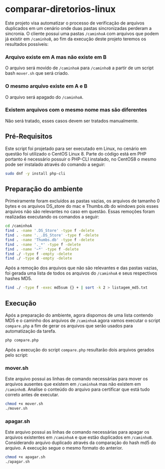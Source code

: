 # comparar-diretorios-linux

Este projeto visa automatizar o processo de verificação de arquivos duplicados em um cenário onde duas pastas sincronizadas perderam a sincronia.
O cliente possui uma pastas `/caminhoA` com arquivos que podem já existir em `/caminhoB`, ao fim da execução deste projeto teremos os resultados possíveis:

### Arquivo existe em A mas não existe em B

O arquivo será movido de `/caminhoA` para `/caminhoB` a partir de um script bash `mover.sh` que será criado.

### O mesmo arquivo existe em A e B

O arquivo será apagado do `/caminhoA`.

### Existem arquivos com o mesmo nome mas são diferentes

Não será tratado, esses casos devem ser tratados manualmente.

## Pré-Requisitos

Este script foi projetado para ser executado em Linux, no cenário em questão foi utilizado o CentOS Linux 8. Parte do código está em PHP portanto é necessário possuir o PHP-CLI instalado, no CentOS8 o mesmo pode ser instalado através do comando a seguir:

```bash
sudo dnf -y install php-cli
```

## Preparação do ambiente

Primeiramente foram excluídos as pastas vazias, os arquivos de tamanho 0 bytes e os arquivos DS_store do mac e Thumbs.db do windows pois esses arquivos não são relevantes no caso em questão. Essas remoções foram realizadas executando os comandos a seguir:

```bash
cd /caminhoA
find . -name '.DS_Store' -type f -delete
find . -name '._.DS_Store' -type f -delete
find . -name 'Thumbs.db' -type f -delete
find . -name '._*' -type f -delete
find . -name '~*' -type f -delete
find ./ -type f -empty -delete
find ./ -type d -empty -delete
```

Após a remoção dos arquivos que não são relevantes e das pastas vazias, foi gerada uma lista de todos os arquivos do `/caminhoA` e seus respectivos hashes MD5.

```bash
find ./ -type f -exec md5sum {} + | sort -k 2 > listagem_md5.txt
```

## Execução

Após a preparação do ambiente, agora dispomos de uma lista contendo MD5 e o caminho dos arquivos de `/caminhoA` agora vamos executar o script `compare.php` a fim de gerar os arquivos que serão usados para automatização da tarefa.

```bash
php compare.php
```

Após a execução do script `compare.php` resultarão dois arquivos gerados pelo script:

### mover.sh

Este arquivo possui as linhas de comando necessárias para mover os arquivos ausentes que existem em `/caminhoA` mas não existem em `/caminhoB`. Analise o conteúdo do arquivo para certificar que está tudo correto antes de executar.

```bash
chmod +x mover.sh
./mover.sh
```

### apagar.sh

Este arquivo possui as linhas de comando necessárias para apagar os arquivos existentes em `/caminhoA` e que estão duplicados em `/caminhoB`. Considerando arquivo duplicado através da comparação do hash md5 do arquivo. A execução segue o mesmo formato do anterior.

```bash
chmod +x apagar.sh
./apagar.sh
```